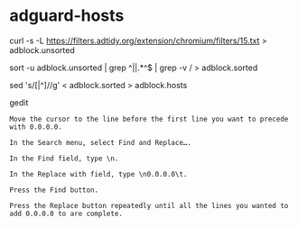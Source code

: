 # adguard-hosts

curl -s -L https://filters.adtidy.org/extension/chromium/filters/15.txt > adblock.unsorted

sort -u adblock.unsorted | grep ^\|\|.*\^$ | grep -v \/ > adblock.sorted

sed 's/[\|^]//g' < adblock.sorted > adblock.hosts



gedit



    Move the cursor to the line before the first line you want to precede with 0.0.0.0.

    In the Search menu, select Find and Replace….

    In the Find field, type \n.

    In the Replace with field, type \n0.0.0.0\t.

    Press the Find button.

    Press the Replace button repeatedly until all the lines you wanted to add 0.0.0.0 to are complete.

